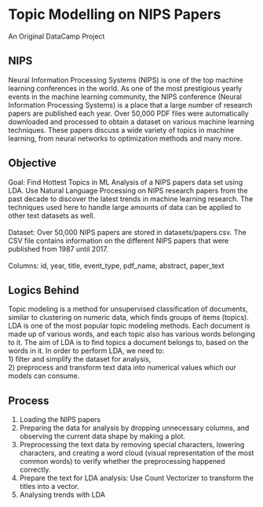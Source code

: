 
# Topic Modelling on NIPS Papers
An Original DataCamp Project 
<br>

## NIPS
Neural Information Processing Systems (NIPS) is one of the top machine learning conferences in the world. As one of the most prestigious yearly events in the machine learning community, the NIPS conference (Neural Information Processing Systems) is a place that a large number of research papers are published each year. Over 50,000 PDF files were automatically downloaded and processed to obtain a dataset on various machine learning techniques. These papers discuss a wide variety of topics in machine learning, from neural networks to optimization methods and many more.
<br>

## Objective
Goal: Find Hottest Topics in ML
Analysis of a NIPS papers data set using LDA. Use Natural Language Processing on NIPS research papers from the past decade to discover the latest trends in machine learning research. The techniques used here to handle large amounts of data can be applied to other text datasets as well.
<br> <br>
Dataset: Over 50,000 NIPS papers are stored in datasets/papers.csv. The CSV file contains information on the different NIPS papers that were published from 1987 until 2017. <br>
<br> Columns: id, year, title, event_type, pdf_name, abstract, paper_text
<br>
  
## Logics Behind
Topic modeling is a method for unsupervised classification of documents, similar to clustering on numeric data, which finds groups of items (topics). 
LDA is one of the most popular topic modeling methods. Each document is made up of various words, and each topic also has various words belonging to it. The aim of LDA is to find topics a document belongs to, based on the words in it.
In order to perform LDA, we need to: <br> 1) filter and simplify the dataset for analysis, <br> 2) preprocess and transform text data into numerical values which our models can consume. <br> 


## Process

1. Loading the NIPS papers 
2. Preparing the data for analysis by dropping unnecessary columns, and observing the current data shape by making a plot.
3. Preprocessing the text data by removing special characters, lowering characters, and creating a word cloud (visual representation of the most common words) to verify whether the preprocessing happened correctly.
4. Prepare the text for LDA analysis: Use Count Vectorizer to transform the titles into a vector.
5. Analysing trends with LDA
